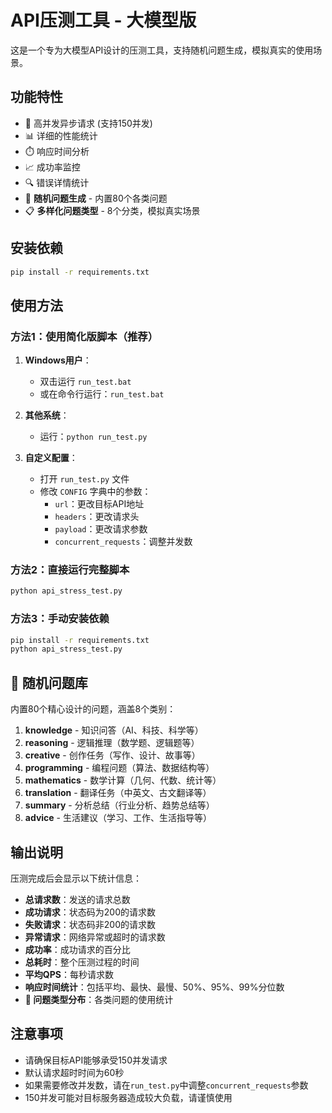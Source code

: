 # API压测工具 - 大模型版

这是一个专为大模型API设计的压测工具，支持随机问题生成，模拟真实的使用场景。

## 功能特性

- 🚀 高并发异步请求 (支持150并发)
- 📊 详细的性能统计
- ⏱️ 响应时间分析
- 📈 成功率监控
- 🔍 错误详情统计
- 🎯 **随机问题生成** - 内置80个各类问题
- 📋 **多样化问题类型** - 8个分类，模拟真实场景

## 安装依赖

```bash
pip install -r requirements.txt
```

## 使用方法

### 方法1：使用简化版脚本（推荐）

1. **Windows用户**：
   - 双击运行 `run_test.bat`
   - 或在命令行运行：`run_test.bat`

2. **其他系统**：
   - 运行：`python run_test.py`

3. **自定义配置**：
   - 打开 `run_test.py` 文件
   - 修改 `CONFIG` 字典中的参数：
     - `url`：更改目标API地址
     - `headers`：更改请求头
     - `payload`：更改请求参数
     - `concurrent_requests`：调整并发数

### 方法2：直接运行完整脚本

```bash
python api_stress_test.py
```

### 方法3：手动安装依赖

```bash
pip install -r requirements.txt
python api_stress_test.py
```

## 🎯 随机问题库

内置80个精心设计的问题，涵盖8个类别：

1. **knowledge** - 知识问答（AI、科技、科学等）
2. **reasoning** - 逻辑推理（数学题、逻辑题等）
3. **creative** - 创作任务（写作、设计、故事等）
4. **programming** - 编程问题（算法、数据结构等）
5. **mathematics** - 数学计算（几何、代数、统计等）
6. **translation** - 翻译任务（中英文、古文翻译等）
7. **summary** - 分析总结（行业分析、趋势总结等）
8. **advice** - 生活建议（学习、工作、生活指导等）

## 输出说明

压测完成后会显示以下统计信息：

- **总请求数**：发送的请求总数
- **成功请求**：状态码为200的请求数
- **失败请求**：状态码非200的请求数
- **异常请求**：网络异常或超时的请求数
- **成功率**：成功请求的百分比
- **总耗时**：整个压测过程的时间
- **平均QPS**：每秒请求数
- **响应时间统计**：包括平均、最快、最慢、50%、95%、99%分位数
- **🎯 问题类型分布**：各类问题的使用统计

## 注意事项

- 请确保目标API能够承受150并发请求
- 默认请求超时时间为60秒
- 如果需要修改并发数，请在`run_test.py`中调整`concurrent_requests`参数
- 150并发可能对目标服务器造成较大负载，请谨慎使用 